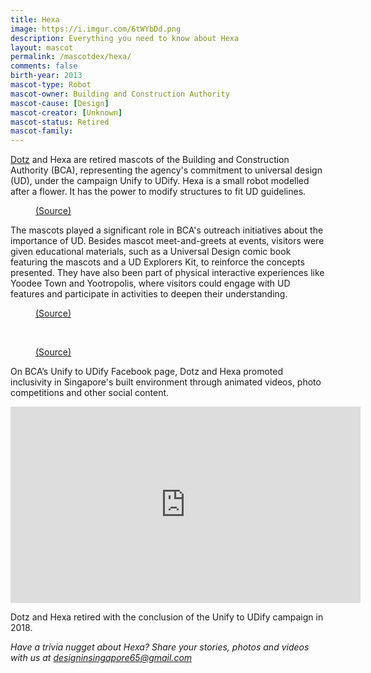 ```yaml
---
title: Hexa
image: https://i.imgur.com/6tWYbDd.png
description: Everything you need to know about Hexa
layout: mascot
permalink: /mascotdex/hexa/
comments: false
birth-year: 2013
mascot-type: Robot
mascot-owner: Building and Construction Authority
mascot-cause: [Design]
mascot-creator: [Unknown]
mascot-status: Retired
mascot-family: 
---
```



<a href="https://www.designinsingapore.com/mascotdex/dotz/" target="_blank">Dotz</a> and Hexa are retired mascots of the Building and Construction Authority (BCA), representing the agency's commitment to universal design (UD), under the campaign Unify to UDify. Hexa is a small robot modelled after a flower. It has the power to modify structures to fit UD guidelines.

<figure>
<img src=" https://i.imgur.com/5NOV00j.jpg" alt="">
<figcaption><a href="https://www.facebook.com/UnifyToUDify/photos/pb.100083168035031.-2207520000/834366020076419/?type=3" target="_blank">(Source)</a></figcaption>
</figure>

The mascots played a significant role in BCA's outreach initiatives about the importance of UD. Besides mascot meet-and-greets at events, visitors were given educational materials, such as a Universal Design comic book featuring the mascots and a UD Explorers Kit, to reinforce the concepts presented. They have also been part of physical interactive experiences like Yoodee Town and Yootropolis, where visitors could engage with UD features and participate in activities to deepen their understanding.

<figure>
<img src="https://i.imgur.com/53xMX5f.jpg" alt="">
<figcaption><a href="https://www.facebook.com/UnifyToUDify/posts/pfbid02DBsz9gJ2gSxCdSMyLjQa5TxUjU3wG28FiFPLmvzA7YjBNmNj1Xa8DQBj9n5oRh51l " target="_blank">(Source)</a></figcaption>
</figure>

<br>

<figure>
<img src="https://i.imgur.com/ywd1L5x.jpg" alt="">
<figcaption><a href="https://www.facebook.com/photo/?fbid=150393068473721&set=a.139957962850565" target="_blank">(Source)</a></figcaption>
</figure>

On BCA’s Unify to UDify Facebook page, Dotz and Hexa promoted inclusivity in Singapore's built environment through animated videos, photo competitions and other social content.

<div class="video-responsive"><iframe src="https://www.facebook.com/plugins/video.php?height=314&href=https%3A%2F%2Fwww.facebook.com%2FUnifyToUDify%2Fvideos%2F420410351471990%2F&show_text=false&width=560&t=0" width="560" height="314" style="border:none;overflow:hidden" scrolling="no" frameborder="0" allowfullscreen="true" allow="autoplay; clipboard-write; encrypted-media; picture-in-picture; web-share" allowFullScreen="true"></iframe></div>

Dotz and Hexa retired with the conclusion of the Unify to UDify campaign in 2018.

<i>Have a trivia nugget about Hexa? Share your stories, photos and videos with us at designinsingapore65@gmail.com</i>

